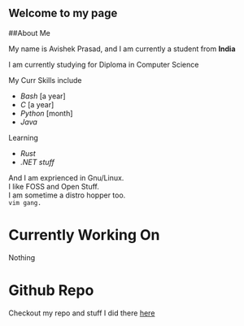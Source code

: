 ## Welcome to my page 

##About Me 
<p>
My name is Avishek Prasad, and I am currently a student from <b>India</b> <br>

I am currently studying for Diploma in Computer Science

My Curr Skills include 
* _Bash_ [a year] 
* _C_ [a year]
* _Python_ [month]
* _Java_ 

Learning 
* _Rust_
* _.NET stuff_

And I am exprienced in Gnu/Linux.<br>
I like FOSS and Open Stuff.<br>
I am sometime a distro hopper too.<br>
`vim gang.`<br>

# Currently Working On
Nothing

# Github Repo 
Checkout my repo and stuff I did there [here](https://github.com/AvishekPD/)

